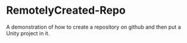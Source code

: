 # RemotelyCreated-Repo
A demonstration of how to create a repository on github and then put a Unity project in it.
